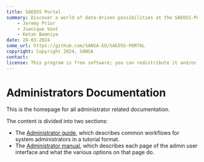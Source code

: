 ```yaml
---
title: SAEOSS Portal
summary: Discover a world of data-driven possibilities at the SAEOSS-Portal, where information converges to empower data sharing and decision-making.
    - Jeremy Prior
    - Juanique Voot
    - Ketan Bamniya
date: 28-03-2024
some_url: https://github.com/SANSA-EO/SAEOSS-PORTAL
copyright: Copyright 2024, SANSA
contact:
license: This program is free software; you can redistribute it and/or modify it under the terms of the GNU Affero General Public License as published by the Free Software Foundation; either version 3 of the License, or (at your option) any later version.
---
```


# Administrators Documentation
<!-- To Be Populated -->

This is the homepage for all administrator related documentation.

The content is divided into two sections:

* The [Administrator guide](guide/index.md), which describes common workflows for system administrators in a tutorial format.
* The [Administrator manual](manual/index.md), which describes each page of the admin user interface and what the various options on that page do.
